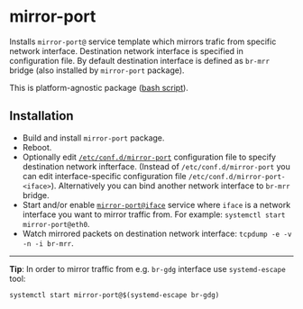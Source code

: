 # mirror-port

Installs `mirror-port@` service template which mirrors trafic from specific network interface.
Destination network interface is specified in configuration file.
By default destination interface is defined as `br-mrr` bridge (also installed by `mirror-port` package).

This is platform-agnostic package ([bash script](mirror-port/mirror-port.sh)).

## Installation

- Build and install `mirror-port` package.
- Reboot.
- Optionally edit [`/etc/conf.d/mirror-port`](mirror-port/env)
  configuration file to specify destination network infterface.
  (Instead of `/etc/conf.d/mirror-port` you can edit interface-specific configuration file
  `/etc/conf.d/mirror-port-<iface>`).
  Alternatively you can bind another network interface to `br-mrr` bridge.
- Start and/or enable [`mirror-port@iface`](mirror-port/mirror-port@.service) service
  where `iface` is a network interface you want to mirror traffic from. For example:
  `systemctl start mirror-port@eth0`.
- Watch mirrored packets on destination network interface: `tcpdump -e -v -n -i br-mrr`.

----

**Tip**: In order to  mirror traffic from e.g. `br-gdg` interface use `systemd-escape` tool:

````
systemctl start mirror-port@$(systemd-escape br-gdg)
````
